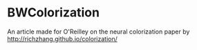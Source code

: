 # BWColorization
An article made for O'Reilley on the neural colorization paper by http://richzhang.github.io/colorization/
